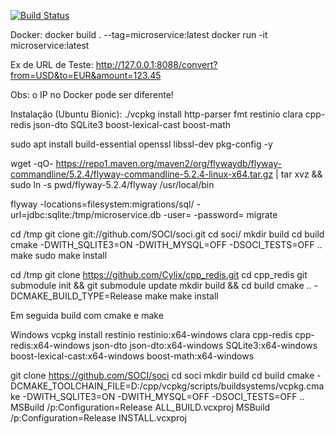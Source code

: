 [![Build Status](https://travis-ci.com/ahmedyarub/micro-service.svg?branch=master)](https://travis-ci.com/ahmedyarub/micro-service)

Docker:
docker build . --tag=microservice:latest
docker run -it microservice:latest

Ex de URL de Teste:
http://127.0.0.1:8088/convert?from=USD&to=EUR&amount=123.45

Obs: o IP no Docker pode ser diferente!

Instalação (Ubuntu Bionic):
./vcpkg install http-parser fmt restinio clara cpp-redis json-dto SQLite3 boost-lexical-cast boost-math

sudo apt install build-essential openssl libssl-dev pkg-config -y

wget -qO- https://repo1.maven.org/maven2/org/flywaydb/flyway-commandline/5.2.4/flyway-commandline-5.2.4-linux-x64.tar.gz | tar xvz && sudo ln -s pwd/flyway-5.2.4/flyway /usr/local/bin

flyway -locations=filesystem:migrations/sql/ -url=jdbc:sqlite:/tmp/microservice.db -user= -password= migrate

cd /tmp
git clone git://github.com/SOCI/soci.git
cd soci/
mkdir build
cd build
cmake -DWITH_SQLITE3=ON -DWITH_MYSQL=OFF -DSOCI_TESTS=OFF ..
make
sudo make install

cd /tmp
git clone https://github.com/Cylix/cpp_redis.git
cd cpp_redis
git submodule init && git submodule update
mkdir build && cd build
cmake .. -DCMAKE_BUILD_TYPE=Release
make
make install

Em seguida build com cmake e make

Windows
vcpkg install restinio restinio:x64-windows clara cpp-redis cpp-redis:x64-windows json-dto json-dto:x64-windows SQLite3:x64-windows boost-lexical-cast:x64-windows boost-math:x64-windows

git clone https://github.com/SOCI/soci
cd soci
mkdir build
cd build
cmake -DCMAKE_TOOLCHAIN_FILE=D:/cpp/vcpkg/scripts/buildsystems/vcpkg.cmake -DWITH_SQLITE3=ON -DWITH_MYSQL=OFF -DSOCI_TESTS=OFF ..
MSBuild /p:Configuration=Release ALL_BUILD.vcxproj
MSBuild /p:Configuration=Release INSTALL.vcxproj